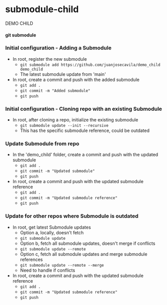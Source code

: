 # submodule-child

DEMO CHILD

#### git submodule ####

### Initial configuration - Adding a Submodule ###
- In root, register the new submodule
    - `git submodule add https://github.com/juanjosecavila/demo_child demo_child`
    - The latest submodule update from 'main'
- In root, create a commit and push with the added submodule
    - `git add .`
    - `git commit -m "Added submodule"`
    - `git push`

### Initial configuration - Cloning repo with an existing Submodule ###
- In root, after cloning a repo, initialize the existing submodule
    - `git submodule update --init --recursive`
    - This has the specific submodule reference, could be outdated

### Update Submodule from repo ###
- In the 'demo_child' folder, create a commit and push with the updated submodule
    - `git add .`
    - `git commit -m "Updated submodule"`
    - `git push`
- In root, create a commit and push with the updated submodule reference
    - `git add .`
    - `git commit -m "Updated submodule reference"`
    - `git push`

### Update for other repos where Submodule is outdated ###
- In root, get latest Submodule updates
    - Option a, locally, doesn't fetch
    - `git submodule update`
    - Option b, fetch all submodule updates, doesn't merge if conflicts
    - `git submodule update --remote`
    - Option c, fetch all submodule updates and merge submodule references
    - `git submodule update --remote --merge`
    - Need to handle if conflicts
- In root, create a commit and push with the updated submodule reference
    - `git add .`
    - `git commit -m "Updated submodule reference"`
    - `git push`
